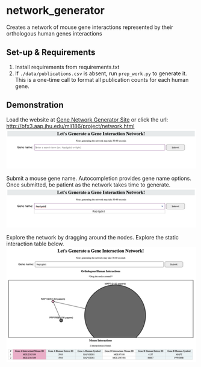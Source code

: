# network_generator
Creates a network of mouse gene interactions represented by their orthologous human genes interactions

## Set-up & Requirements
1. Install requirements from requirements.txt
2. If `./data/publications.csv` is absent, run `prep_work.py` to generate it. This is a one-time call to format all publication counts for each human gene.

## Demonstration

Load the website at [Gene Network Generator Site](http://bfx3.aap.jhu.edu/mli186/project/network.html) or click the url: http://bfx3.aap.jhu.edu/mli186/project/network.html
<kbd>![alt text](https://github.com/Meganmli/network_generator/blob/main/img/step1.png)</kbd>

Submit a mouse gene name. Autocompletion provides gene name options. Once submitted, be patient as the network takes time to generate.
<kbd>![alt text](https://github.com/Meganmli/network_generator/blob/main/img/step2.png)</kbd>

Explore the network by dragging around the nodes. Explore the static interaction table below.
<kbd>![alt text](https://github.com/Meganmli/network_generator/blob/main/img/step3.jpg)</kbd>